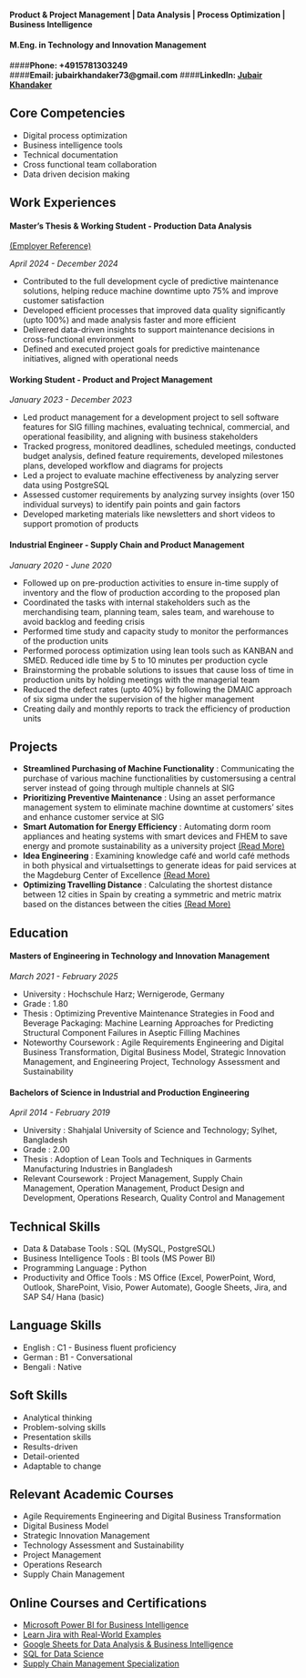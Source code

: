 #### Product & Project Management | Data Analysis | Process Optimization | Business Intelligence  
#### M.Eng. in Technology and Innovation Management

####__Phone: +4915781303249__  
####__Email: jubairkhandaker73@gmail.com__
####__LinkedIn: [Jubair Khandaker](https://www.linkedin.com/in/jubairkhandaker/)__

## Core Competencies
 - Digital process optimization
 - Business intelligence tools
 - Technical documentation
 - Cross functional team collaboration
 - Data driven decision making

## Work Experiences

#### Master’s Thesis & Working Student - Production Data Analysis 
[(Employer Reference)](https://drive.google.com/file/d/1KaXQv26-QqzAtJWMxYj74oAWYiyC61Ge/view?usp=sharing)                                                             

_April 2024 - December 2024_                                                                                           
- Contributed to the full development cycle of predictive maintenance solutions, helping reduce machine downtime upto 75% and improve customer satisfaction
- Developed efficient processes that improved data quality significantly (upto 100%) and made analysis faster and more efficient
- Delivered data-driven insights to support maintenance decisions in cross-functional environment
- Defined and executed project goals for predictive maintenance initiatives, aligned with operational needs

#### Working Student - Product and Project Management                                                                                                    
_January 2023 - December 2023_   
- Led product management for a development project to sell software features for SIG filling machines, evaluating technical, commercial, and operational feasibility, and aligning with business stakeholders
- Tracked progress, monitored deadlines, scheduled meetings, conducted budget analysis, defined feature requirements, developed milestones plans, developed workflow and diagrams for projects
- Led a project to evaluate machine effectiveness by analyzing server data using PostgreSQL
- Assessed customer requirements by analyzing survey insights (over 150 individual surveys) to identify pain points and gain factors
- Developed marketing materials like newsletters and short videos to support promotion of products

#### Industrial Engineer - Supply Chain and Product Management
_January 2020 - June 2020_   
- Followed up on pre-production activities to ensure in-time supply of inventory and the flow of production according to the proposed plan
- Coordinated the tasks with internal stakeholders such as the merchandising team, planning team, sales team, and warehouse to avoid backlog and feeding crisis
- Performed time study and capacity study to monitor the performances of the production units
- Performed porocess optimization using lean tools such as KANBAN and SMED. Reduced idle time by 5 to 10 minutes per production cycle
- Brainstorming the probable solutions to issues that cause loss of time in production units by holding meetings with the managerial team
- Reduced the defect rates (upto 40%) by following the DMAIC approach of six sigma under the supervision of the higher management
- Creating daily and monthly reports to track the efficiency of production units

## Projects

- __Streamlined Purchasing of Machine Functionality__ :
Communicating the purchase of various machine functionalities by customersusing a central server instead of going through multiple channels at SIG
- __Prioritizing Preventive Maintenance__ :
Using an asset performance management system to eliminate machine downtime at customers’ sites and enhance customer service at SIG
- __Smart Automation for Energy Efficiency__ :
Automating dorm room appliances and heating systems with smart devices and FHEM to save energy and promote sustainability as a university project [(Read More)](https://drive.google.com/file/d/1qeXAJkOYDI6roRvzwD_YOpqJclsJVK5a/view)
- __Idea Engineering__ :
Examining knowledge café and world café methods in both physical and virtualsettings to generate ideas for paid services at the Magdeburg Center of Excellence [(Read More)](https://drive.google.com/file/d/1PbjXRiq3xXlmJap7EwFMqKVto9rKUYt9/view)
- __Optimizing Travelling Distance__ :
Calculating the shortest distance between 12 cities in Spain by creating a symmetric and metric matrix based on the distances between the cities [(Read More)](https://drive.google.com/file/d/1Ye8X-lJI1K7Hw3dMV1BUptmPwpLfoFl8/view)

## Education
#### Masters of Engineering in Technology and Innovation Management
_March 2021 - February 2025_ 
- University : Hochschule Harz; Wernigerode, Germany
- Grade : 1.80
- Thesis : Optimizing Preventive Maintenance Strategies in Food and Beverage Packaging: Machine Learning Approaches for Predicting Structural Component Failures in Aseptic Filling Machines
- Noteworthy Coursework : Agile Requirements Engineering and Digital Business Transformation, Digital Business Model, Strategic Innovation Management, and Engineering Project, Technology Assessment and Sustainability

#### Bachelors of Science in Industrial and Production Engineering
_April 2014 - February 2019_ 
- University : Shahjalal University of Science and Technology; Sylhet, Bangladesh
- Grade : 2.00
- Thesis : Adoption of Lean Tools and Techniques in Garments Manufacturing Industries in Bangladesh
- Relevant Coursework : Project Management, Supply Chain Management, Operation Management, Product Design and Development, Operations Research, Quality Control and Management

## Technical Skills
- Data & Database Tools : SQL (MySQL, PostgreSQL)
- Business Intelligence Tools : BI tools (MS Power BI)
- Programming Language : Python
- Productivity and Office Tools : MS Office (Excel, PowerPoint, Word, Outlook, SharePoint, Visio, Power Automate), Google Sheets, Jira, and SAP S4/ Hana (basic)

## Language Skills
- English : C1 - Business fluent proficiency
- German  : B1 - Conversational
- Bengali : Native

## Soft Skills

- Analytical thinking
- Problem-solving skills
- Presentation skills
- Results-driven
- Detail-oriented
- Adaptable to change

## Relevant Academic Courses

- Agile Requirements Engineering and Digital Business Transformation
- Digital Business Model
- Strategic Innovation Management
- Technology Assessment and Sustainability
- Project Management
- Operations Research
- Supply Chain Management

## Online Courses and Certifications

- [Microsoft Power BI for Business Intelligence](https://www.udemy.com/certificate/UC-66447a4d-7b29-41dc-a1bd-f32ba7cf200c/)
- [Learn Jira with Real-World Examples](https://www.udemy.com/certificate/UC-9905aec1-36be-4420-8059-7acfd4f9123a/)
- [Google Sheets for Data Analysis & Business Intelligence](https://www.udemy.com/certificate/UC-ebd981c7-6e0d-48ed-bf46-fd7666b33d5d/)
- [SQL for Data Science](https://www.coursera.org/account/accomplishments/verify/234R2KYX6FLY?utm_source=link&utm_medium=certificate&utm_content=cert_image&utm_campaign=sharing_cta&utm_product=course)
- [Supply Chain Management Specialization](https://www.coursera.org/account/accomplishments/specialization/7MZWVZEWEDQK?utm_source=link&utm_medium=certificate&utm_content=cert_image&utm_campaign=sharing_cta&utm_product=s12n)
